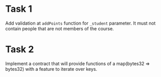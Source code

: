 # Task 1

Add validation at `addPoints` function for `_student` parameter.
It must not contain people that are not members of the course.

# Task 2

Implement a contract that will provide functions of a map(bytes32 => bytes32) with a feature to iterate over keys.

